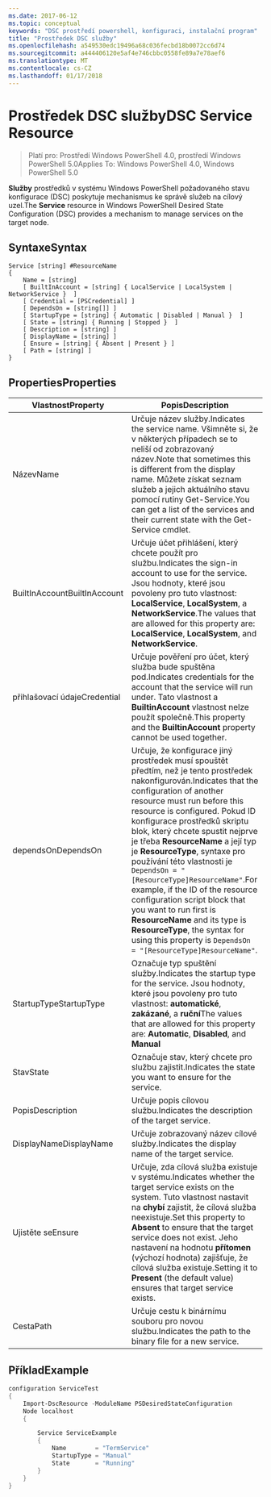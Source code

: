 ```yaml
---
ms.date: 2017-06-12
ms.topic: conceptual
keywords: "DSC prostředí powershell, konfiguraci, instalační program"
title: "Prostředek DSC služby"
ms.openlocfilehash: a549530edc19496a68c036fecbd18b0072cc6d74
ms.sourcegitcommit: a444406120e5af4e746cbbc0558fe89a7e78aef6
ms.translationtype: MT
ms.contentlocale: cs-CZ
ms.lasthandoff: 01/17/2018
---
```

# <a name="dsc-service-resource"></a><span data-ttu-id="8ee2b-103">Prostředek DSC služby</span><span class="sxs-lookup"><span data-stu-id="8ee2b-103">DSC Service Resource</span></span>

> <span data-ttu-id="8ee2b-104">Platí pro: Prostředí Windows PowerShell 4.0, prostředí Windows PowerShell 5.0</span><span class="sxs-lookup"><span data-stu-id="8ee2b-104">Applies To: Windows PowerShell 4.0, Windows PowerShell 5.0</span></span>


<span data-ttu-id="8ee2b-105">**Služby** prostředků v systému Windows PowerShell požadovaného stavu konfigurace (DSC) poskytuje mechanismus ke správě služeb na cílový uzel.</span><span class="sxs-lookup"><span data-stu-id="8ee2b-105">The **Service** resource in Windows PowerShell Desired State Configuration (DSC) provides a mechanism to manage services on the target node.</span></span>

## <a name="syntax"></a><span data-ttu-id="8ee2b-106">Syntaxe</span><span class="sxs-lookup"><span data-stu-id="8ee2b-106">Syntax</span></span>

```
Service [string] #ResourceName
{
    Name = [string]
    [ BuiltInAccount = [string] { LocalService | LocalSystem | NetworkService }  ]
    [ Credential = [PSCredential] ]
    [ DependsOn = [string[]] ]
    [ StartupType = [string] { Automatic | Disabled | Manual }  ]
    [ State = [string] { Running | Stopped }  ]
    [ Description = [string] ]
    [ DisplayName = [string] ]
    [ Ensure = [string] { Absent | Present } ]
    [ Path = [string] ]
}
```

## <a name="properties"></a><span data-ttu-id="8ee2b-107">Properties</span><span class="sxs-lookup"><span data-stu-id="8ee2b-107">Properties</span></span>

|  <span data-ttu-id="8ee2b-108">Vlastnost</span><span class="sxs-lookup"><span data-stu-id="8ee2b-108">Property</span></span>  |  <span data-ttu-id="8ee2b-109">Popis</span><span class="sxs-lookup"><span data-stu-id="8ee2b-109">Description</span></span>   | 
|---|---| 
| <span data-ttu-id="8ee2b-110">Název</span><span class="sxs-lookup"><span data-stu-id="8ee2b-110">Name</span></span>| <span data-ttu-id="8ee2b-111">Určuje název služby.</span><span class="sxs-lookup"><span data-stu-id="8ee2b-111">Indicates the service name.</span></span> <span data-ttu-id="8ee2b-112">Všimněte si, že v některých případech se to neliší od zobrazovaný název.</span><span class="sxs-lookup"><span data-stu-id="8ee2b-112">Note that sometimes this is different from the display name.</span></span> <span data-ttu-id="8ee2b-113">Můžete získat seznam služeb a jejich aktuálního stavu pomocí rutiny Get-Service.</span><span class="sxs-lookup"><span data-stu-id="8ee2b-113">You can get a list of the services and their current state with the Get-Service cmdlet.</span></span>| 
| <span data-ttu-id="8ee2b-114">BuiltInAccount</span><span class="sxs-lookup"><span data-stu-id="8ee2b-114">BuiltInAccount</span></span>| <span data-ttu-id="8ee2b-115">Určuje účet přihlášení, který chcete použít pro službu.</span><span class="sxs-lookup"><span data-stu-id="8ee2b-115">Indicates the sign-in account to use for the service.</span></span> <span data-ttu-id="8ee2b-116">Jsou hodnoty, které jsou povoleny pro tuto vlastnost: **LocalService**, **LocalSystem**, a **NetworkService**.</span><span class="sxs-lookup"><span data-stu-id="8ee2b-116">The values that are allowed for this property are: **LocalService**, **LocalSystem**, and **NetworkService**.</span></span>| 
| <span data-ttu-id="8ee2b-117">přihlašovací údaje</span><span class="sxs-lookup"><span data-stu-id="8ee2b-117">Credential</span></span>| <span data-ttu-id="8ee2b-118">Určuje pověření pro účet, který služba bude spuštěna pod.</span><span class="sxs-lookup"><span data-stu-id="8ee2b-118">Indicates credentials for the account that the service will run under.</span></span> <span data-ttu-id="8ee2b-119">Tato vlastnost a __BuiltinAccount__ vlastnost nelze použít společně.</span><span class="sxs-lookup"><span data-stu-id="8ee2b-119">This property and the __BuiltinAccount__ property cannot be used together.</span></span>| 
| <span data-ttu-id="8ee2b-120">dependsOn</span><span class="sxs-lookup"><span data-stu-id="8ee2b-120">DependsOn</span></span>| <span data-ttu-id="8ee2b-121">Určuje, že konfigurace jiný prostředek musí spouštět předtím, než je tento prostředek nakonfigurován.</span><span class="sxs-lookup"><span data-stu-id="8ee2b-121">Indicates that the configuration of another resource must run before this resource is configured.</span></span> <span data-ttu-id="8ee2b-122">Pokud ID konfigurace prostředků skriptu blok, který chcete spustit nejprve je třeba __ResourceName__ a její typ je __ResourceType__, syntaxe pro používání této vlastnosti je `DependsOn = "[ResourceType]ResourceName"`.</span><span class="sxs-lookup"><span data-stu-id="8ee2b-122">For example, if the ID of the resource configuration script block that you want to run first is __ResourceName__ and its type is __ResourceType__, the syntax for using this property is `DependsOn = "[ResourceType]ResourceName"`.</span></span>| 
| <span data-ttu-id="8ee2b-123">StartupType</span><span class="sxs-lookup"><span data-stu-id="8ee2b-123">StartupType</span></span>| <span data-ttu-id="8ee2b-124">Označuje typ spuštění služby.</span><span class="sxs-lookup"><span data-stu-id="8ee2b-124">Indicates the startup type for the service.</span></span> <span data-ttu-id="8ee2b-125">Jsou hodnoty, které jsou povoleny pro tuto vlastnost: **automatické**, **zakázané**, a **ruční**</span><span class="sxs-lookup"><span data-stu-id="8ee2b-125">The values that are allowed for this property are: **Automatic**, **Disabled**, and **Manual**</span></span>| 
| <span data-ttu-id="8ee2b-126">Stav</span><span class="sxs-lookup"><span data-stu-id="8ee2b-126">State</span></span>| <span data-ttu-id="8ee2b-127">Označuje stav, který chcete pro službu zajistit.</span><span class="sxs-lookup"><span data-stu-id="8ee2b-127">Indicates the state you want to ensure for the service.</span></span>| 
| <span data-ttu-id="8ee2b-128">Popis</span><span class="sxs-lookup"><span data-stu-id="8ee2b-128">Description</span></span> | <span data-ttu-id="8ee2b-129">Určuje popis cílovou službu.</span><span class="sxs-lookup"><span data-stu-id="8ee2b-129">Indicates the description of the target service.</span></span>| 
| <span data-ttu-id="8ee2b-130">DisplayName</span><span class="sxs-lookup"><span data-stu-id="8ee2b-130">DisplayName</span></span> | <span data-ttu-id="8ee2b-131">Určuje zobrazovaný název cílové služby.</span><span class="sxs-lookup"><span data-stu-id="8ee2b-131">Indicates the display name of the target service.</span></span>| 
| <span data-ttu-id="8ee2b-132">Ujistěte se</span><span class="sxs-lookup"><span data-stu-id="8ee2b-132">Ensure</span></span> | <span data-ttu-id="8ee2b-133">Určuje, zda cílová služba existuje v systému.</span><span class="sxs-lookup"><span data-stu-id="8ee2b-133">Indicates whether the target service exists on the system.</span></span> <span data-ttu-id="8ee2b-134">Tuto vlastnost nastavit na **chybí** zajistit, že cílová služba neexistuje.</span><span class="sxs-lookup"><span data-stu-id="8ee2b-134">Set this property to **Absent** to ensure that the target service does not exist.</span></span> <span data-ttu-id="8ee2b-135">Jeho nastavení na hodnotu **přítomen** (výchozí hodnota) zajišťuje, že cílová služba existuje.</span><span class="sxs-lookup"><span data-stu-id="8ee2b-135">Setting it to **Present** (the default value) ensures that target service exists.</span></span>|
| <span data-ttu-id="8ee2b-136">Cesta</span><span class="sxs-lookup"><span data-stu-id="8ee2b-136">Path</span></span> | <span data-ttu-id="8ee2b-137">Určuje cestu k binárnímu souboru pro novou službu.</span><span class="sxs-lookup"><span data-stu-id="8ee2b-137">Indicates the path to the binary file for a new service.</span></span>| 

## <a name="example"></a><span data-ttu-id="8ee2b-138">Příklad</span><span class="sxs-lookup"><span data-stu-id="8ee2b-138">Example</span></span>

```powershell
configuration ServiceTest
{
    Import-DscResource -ModuleName PSDesiredStateConfiguration
    Node localhost
    {

        Service ServiceExample
        {
            Name        = "TermService"
            StartupType = "Manual"
            State       = "Running"
        } 
    }
}
```

